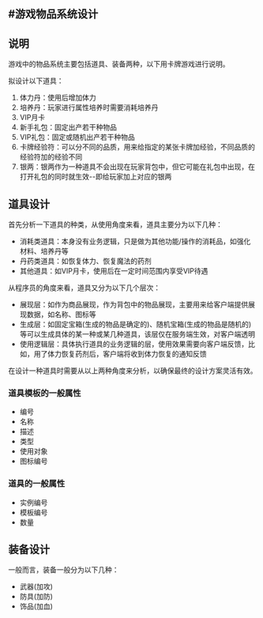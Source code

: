#游戏物品系统设计
---


## 说明

游戏中的物品系统主要包括道具、装备两种，以下用卡牌游戏进行说明。

拟设计以下道具：

1. 体力丹：使用后增加体力
2. 培养丹：玩家进行属性培养时需要消耗培养丹
3. VIP月卡
4. 新手礼包：固定出产若干种物品
5. VIP礼包：固定或随机出产若干种物品
6. 卡牌经验符：可以分不同的品质，用来给指定的某张卡牌加经验，不同品质的经验符加的经验不同
7. 银两：银两作为一种道具不会出现在玩家背包中，但它可能在礼包中出现，在打开礼包的同时就生效--即给玩家加上对应的银两
	
## 道具设计

首先分析一下道具的种类，从使用角度来看，道具主要分为以下几种：
	
* 消耗类道具：本身没有业务逻辑，只是做为其他功能/操作的消耗品，如强化材料、培养丹等
* 丹药类道具：如恢复体力、恢复魔法的药剂
* 其他道具：如VIP月卡，使用后在一定时间范围内享受VIP待遇
		
从程序员的角度来看，道具又分为以下几个层次：

* 展现层：如作为商品展现，作为背包中的物品展现，主要用来给客户端提供展现数据，如名称、图标等
* 生成层：如固定宝箱(生成的物品是确定的)、随机宝箱(生成的物品是随机的)等可以生成具体的某一种或某几种道具，该层仅在服务端生效，对客户端透明
* 使用逻辑层：具体执行道具的业务逻辑的层，使用效果需要向客户端反馈，比如，用了体力恢复药剂后，客户端将收到体力恢复的通知反馈

在设计一种道具时需要从以上两种角度来分析，以确保最终的设计方案灵活有效。

### 道具模板的一般属性

* 编号
* 名称
* 描述
* 类型
* 使用对象
* 图标编号

### 道具的一般属性

* 实例编号
* 模板编号
* 数量

	
	
## 装备设计
一般而言，装备一般分为以下几种：

* 武器(加攻)
* 防具(加防)
* 饰品(加血)


	
